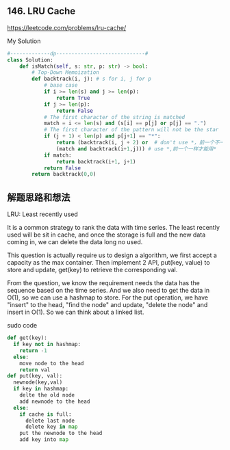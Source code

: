 ## 146. LRU Cache

https://leetcode.com/problems/lru-cache/

My Solution

```python
#-------------dp-----------------------------#
class Solution:
    def isMatch(self, s: str, p: str) -> bool:
        # Top-Down Memoization
        def backtrack(i, j): # s for i, j for p
            # base case
            if i >= len(s) and j >= len(p):
                return True
            if j >= len(p):
                return False
            # The first character of the string is matched
            match = i <= len(s) and (s[i] == p[j] or p[j] == ".") 
            # The first character of the pattern will not be the star
            if (j + 1) < len(p) and p[j+1] == "*":
                return (backtrack(i, j + 2) or  # don't use *，前一个不一样才跳到后2
                (match and backtrack(i+1,j))) # use *,前一个一样才能用*
            if match:
                return backtrack(i+1, j+1)
            return False
        return backtrack(0,0)

```

## 解题思路和想法
LRU:  Least recently used

It is a common strategy to rank the data with time series. The least recently used will be sit in cache, and once the storage is full and the new data coming in,
we can delete the data long no used. 

This question is actually require us to design a algorithm, we first accept a capacity as the max container. Then implement 2 API, put(key, value) to store and
update, get(key) to retrieve the corresponding val. 

From the question, we know the requirement needs the data has the sequence based on the time series. And we also need to get the data in O(1), so we can use 
a hashmap to store. For the put operation, we have "insert" to the head, "find the node" and update, "delete the node" and insert in O(1). So we can think about a
linked list.

sudo code
```python
def get(key):
  if key not in hashmap:
    return -1
  else:
    move node to the head
    return val
def put(key, val):
  newnode(key,val)
  if key in hashmap:
    delte the old node
    add newnode to the head
  else:
    if cache is full:
      delete last node
      delete key in map
    put the newnode to the head
    add key into map   
```
